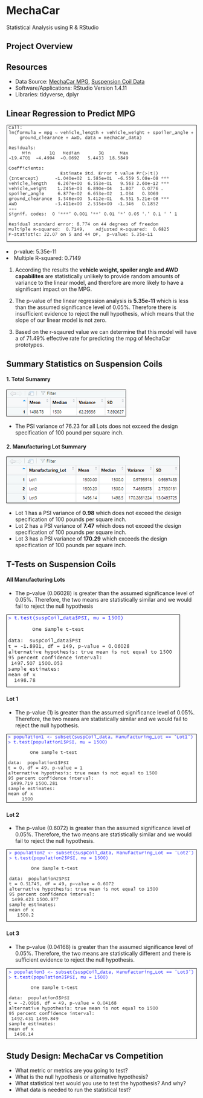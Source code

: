 # MechaCar
Statistical Analysis using R &amp; RStudio

## Project Overview

## Resources
- Data Source: [MechaCar MPG](Data/MechaCar_mpg.csv), [Suspension Coil Data](Data/Suspension_Coil.csv)
- Software/Applications: RStudio Version 1.4.11
- Libraries: tidyverse, dplyr

## Linear Regression to Predict MPG

<p align="left">
  <img src="Resources/linear_regression.PNG"/>
</p

- p-value: 5.35e-11
- Multiple R-squared: 0.7149

1. According the results the **vehicle weight, spoiler angle and AWD capabilites** are statistically unlikely to provide random amounts of variance to the linear model, and therefore are more likely to have a significant impact on the MPG.

2. The p-value of the linear regression analysis is **5.35e-11** which is less than the assumed significance level of 0.05%. Therefore there is insufficient evidence to reject the null hypothesis, which means that the slope of our linear model is not zero.

3. Based on the r-sqaured value we can determine that this model will have a of 71.49% effective rate for predicting the mpg of MechaCar prototypes.

## Summary Statistics on Suspension Coils

#### 1. Total Sumamry

<p align="left">
  <img src="Resources/total_summary.PNG"/>
</p>

- The PSI variance of 76.23 for all Lots does not exceed the design specification of 100 pound per square inch.

#### 2. Manufacturing Lot Summary

<p align="left">
  <img src="Resources/lot_summary.PNG"/>
</p>

- Lot 1 has a PSI variance of **0.98** which does not exceed the design specification of 100 pounds per square inch.
- Lot 2 has a PSI variance of **7.47** which does not exceed the design specification of 100 pounds per square inch.
- Lot 3 has a PSI variance of **170.29** which exceeds the design specification of 100 pounds per square inch. 

## T-Tests on Suspension Coils

#### All Manufacturing Lots

- The p-value (0.06028) is greater than the assumed significance level of 0.05%.  Therefore, the two means are statistically similar and we would fail to reject the null hypothesis

<p align="left">
  <img src="Resources/t_test.png"/>
</p>

#### Lot 1 

- The p-value (1) is greater than the assumed significance level of 0.05%. Therefore, the two means are statistically similar and we would fail to reject the null hypothesis.

<p align="left">
  <img src="Resources/lot1_t_test.PNG"/>
</p>

#### Lot 2

- The p-value (0.6072) is greater than the assumed significance level of 0.05%. Therefore, the two means are statistically similar and we would fail to reject the null hypothesis.

<p align="left">
  <img src="Resources/lot2_t_test.PNG"/>
</p>

#### Lot 3

- The p-value (0.04168) is greater than the assumed significance level of 0.05%. Therefore, the two means are statistically different and there is sufficient evidence to reject the null hypothesis.

<p align="left">
  <img src="Resources/lot3_t_test.PNG"/>
</p>


## Study Design: MechaCar vs Competition

- What metric or metrics are you going to test?
- What is the null hypothesis or alternative hypothesis?
- What statistical test would you use to test the hypothesis? And why? 
- What data is needed to run the statistical test?